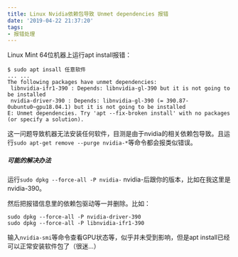 ```yaml
---
title: Linux Nvidia依赖包导致 Unmet dependencies 报错
date: '2019-04-22 21:37:20'
tags: 
- 报错处理
---
```


Linux Mint 64位机器上运行apt install报错：
```shell
$ sudo apt insall 任意软件
... ...
The following packages have unmet dependencies:
 libnvidia-ifr1-390 : Depends: libnvidia-gl-390 but it is not going to be installed
 nvidia-driver-390 : Depends: libnvidia-gl-390 (= 390.87-0ubuntu0~gpu18.04.1) but it is not going to be installed
E: Unmet dependencies. Try 'apt --fix-broken install' with no packages (or specify a solution).
```
<!--more-->
这一问题导致机器无法安装任何软件，目测是由于nvidia的相关依赖包导致。且运行`sudo apt-get remove --purge nvidia-*`等命令都会报类似错误。

##### 可能的解决办法
运行`sudo dpkg --force-all -P nvidia-` nvidia-后跟你的版本，比如在我这里是nvidia-390。

然后把报错信息里的依赖包驱动等一并删除。比如：
```shell
sudo dpkg --force-all -P nvidia-driver-390
sudo dpkg --force-all -P libnvidia-ifr1-390
```

输入`nvidia-smi`等命令查看GPU状态等，似乎并未受到影响，但是apt install已经可以正常安装软件包了（很迷...）